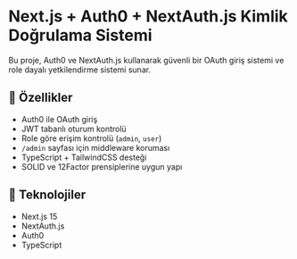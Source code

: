 # Next.js + Auth0 + NextAuth.js Kimlik Doğrulama Sistemi

Bu proje, Auth0 ve NextAuth.js kullanarak güvenli bir OAuth giriş sistemi ve role dayalı yetkilendirme sistemi sunar.

## 🚀 Özellikler
- Auth0 ile OAuth giriş
- JWT tabanlı oturum kontrolü
- Role göre erişim kontrolü (`admin`, `user`)
- `/admin` sayfası için middleware koruması
- TypeScript + TailwindCSS desteği
- SOLID ve 12Factor prensiplerine uygun yapı

## 🧰 Teknolojiler
- Next.js 15
- NextAuth.js
- Auth0
- TypeScript

